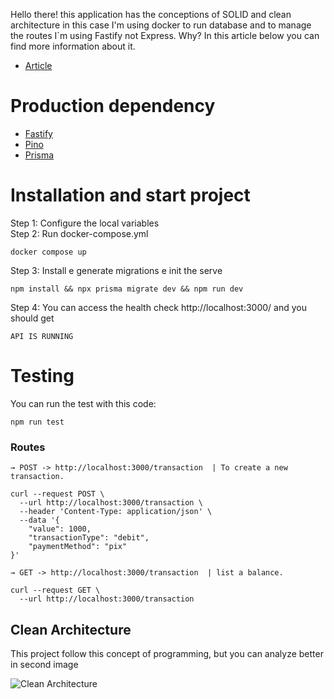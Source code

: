 Hello there! this application has the conceptions of SOLID and clean architecture in this case I'm using docker to run database and to manage the routes
I`m using Fastify not Express. Why? In this article below you can find more information about it. 

* [Article](https://medium.com/deno-the-complete-reference/express-vs-fastify-vs-hapi-vs-koa-hello-world-performance-comparison-dd8cd6866bdd#:~:text=Express%20takes%20the%20most%20time,The%20difference%20is%20pretty%20significant.)


# Production dependency
* [Fastify](https://www.fastify.io/)
* [Pino](https://github.com/pinojs/pino)
* [Prisma](https://www.prisma.io/)


# Installation and start project 


Step 1: Configure the local variables <br />
Step 2: Run docker-compose.yml
```
docker compose up
```
Step 3: Install e generate migrations e init the serve
```
npm install && npx prisma migrate dev && npm run dev
```
Step 4: You can access the health check http://localhost:3000/ and you should get
```
API IS RUNNING
```


# Testing
You can run the test with this code:

```
npm run test
```

### Routes

```
→ POST -> http://localhost:3000/transaction  | To create a new transaction.

curl --request POST \
  --url http://localhost:3000/transaction \
  --header 'Content-Type: application/json' \
  --data '{
	"value": 1000,
	"transactionType": "debit",
	"paymentMethod": "pix"
}'

→ GET -> http://localhost:3000/transaction  | list a balance.

curl --request GET \
  --url http://localhost:3000/transaction
```


## Clean Architecture
This project follow this concept of programming, but you can analyze better in second image

![Clean Architecture](https://blog.cleancoder.com/uncle-bob/images/2012-08-13-the-clean-architecture/CleanArchitecture.jpg)